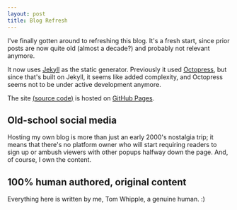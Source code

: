 ```yaml
---
layout: post
title: Blog Refresh
---
```

I've finally gotten around to refreshing this blog. It's a fresh start, since prior posts are now quite old (almost a decade?) and probably not relevant anymore.

It now uses [Jekyll](https://jekyllrb.com/) as the static generator. Previously it used [Octopress](http://octopress.org), but since that's built on Jekyll, it seems like added complexity, and Octopress seems not to be under active development anymore.

The site [(source code)](https://github.com/tomwhipple/tomwhipple.github.com) is hosted on [GitHub Pages](https://pages.github.com/).

## Old-school social media

Hosting my own blog is more than just an early 2000's nostalgia trip; it means that there's no platform owner who will start requiring readers to sign up or ambush viewers with other popups halfway down the page. And, of course, I own the content.

## 100% human authored, original content

Everything here is written by me, Tom Whipple, a genuine human. :)

